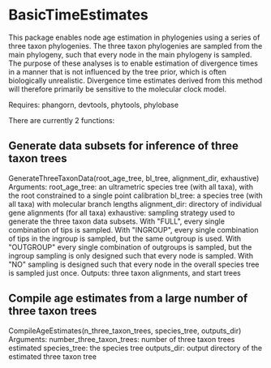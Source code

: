 # BasicTimeEstimates

This package enables node age estimation in phylogenies using a series of three taxon phylogenies. The three taxon phylogenies are sampled from the main phylogeny, such that every node in the main phylogeny is sampled.
The purpose of these analyses is to enable estimation of divergence times in a manner that is not influenced by the tree prior, which is often biologically unrealistic.
Divergence time estimates derived from this method will therefore primarily be sensitive to the molecular clock model.

Requires: phangorn, devtools, phytools, phylobase

There are currently 2 functions:

## Generate data subsets for inference of three taxon trees
GenerateThreeTaxonData(root_age_tree, bl_tree, alignment_dir, exhaustive)
Arguments:
root_age_tree: an ultrametric species tree (with all taxa), with the root constrained to a single point calibration
bl_tree: a species tree (with all taxa) with molecular branch lengths
alignment_dir: directory of individual gene alignments (for all taxa)
exhaustive: sampling strategy used to generate the three taxon data subsets. With "FULL", every single combination of tips is sampled. With "INGROUP", every single combination of tips in the ingroup is sampled, but the same outgroup is used. With "OUTGROUP" every single combination of outgroups is sampled, but the ingroup sampling is only designed such that every node is sampled. With "NO" sampling is designed such that every node in the overall species tree is sampled just once. 
Outputs:
three taxon alignments, and start trees

## Compile age estimates from a large number of three taxon trees
CompileAgeEstimates(n_three_taxon_trees, species_tree, outputs_dir)
Arguments:
number_three_taxon_trees: number of three taxon trees estimated
species_tree: the species tree
outputs_dir: output directory of the estimated three taxon tree

